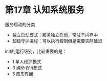 # 第17章 认知系统服务

服务启动的分类

- 独立启动模式：服务独立启动，常驻于内存中
- 超级守护进程：可以执行控制但是需要实际延迟

init的运行级别，比较重要的是：

- 1 单人维护模式
- 3 纯命令行模式
- 5 图形界面
